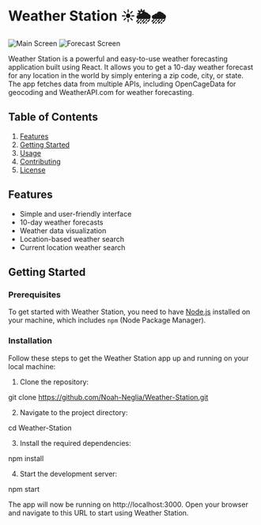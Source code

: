 # Weather Station ☀️🌦️🌧️

![Main Screen](./screenshots/main_screen.png)
![Forecast Screen](./screenshots/forecast_screen.png)

Weather Station is a powerful and easy-to-use weather forecasting application built using React. It allows you to get a 10-day weather forecast for any location in the world by simply entering a zip code, city, or state. The app fetches data from multiple APIs, including OpenCageData for geocoding and WeatherAPI.com for weather forecasting.

## Table of Contents

1. [Features](#features)
2. [Getting Started](#getting-started)
3. [Usage](#usage)
4. [Contributing](#contributing)
5. [License](#license)

## Features

- Simple and user-friendly interface
- 10-day weather forecasts
- Weather data visualization
- Location-based weather search
- Current location weather search

## Getting Started

### Prerequisites

To get started with Weather Station, you need to have [Node.js](https://nodejs.org/) installed on your machine, which includes `npm` (Node Package Manager).

### Installation

Follow these steps to get the Weather Station app up and running on your local machine:

1. Clone the repository:

git clone https://github.com/Noah-Neglia/Weather-Station.git

2. Navigate to the project directory:

cd Weather-Station

3. Install the required dependencies:

npm install

4. Start the development server:

npm start

The app will now be running on http://localhost:3000. Open your browser and navigate to this URL to start using Weather Station.

